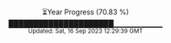 <p align="center">
⏳Year Progress (70.83 %) <br>
█████████████████████▁▁▁▁▁▁▁▁▁ <br>
<sub>Updated: Sat, 16 Sep 2023 12:29:39 GMT</sub>
</p>

